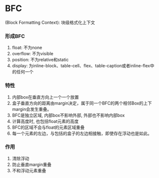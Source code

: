 # BFC
(Block Formatting Context): 块级格式化上下文

### 形成BFC
1. float: 不为none
2. overflow: 不为visible
3. position: 不为relative和static
4. display: 为inline-block、table-cell、flex、table-caption或者inline-flex中的任何一个

### 特性
1. 内部box在垂直方向上一个一个放置
2. 盒子垂直方向的距离由margin决定，属于同一个BFC的两个相邻Box的上下margin会发生重叠。
3. BFC是独立区域, 内部box不影响外部, 外部也不影响内部box
4. 计算高度时, 也包括float元素的高度
5. BFC的区域不会与float的元素区域重叠
6. 每一个元素的左边，与包括的盒子的左边相接触，即使存在浮动也是如此。

### 作用
1. 清除浮动
2. 防止垂直margin重叠
3. 不和浮动元素重叠